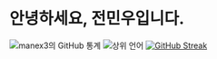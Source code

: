 # 안녕하세요, 전민우입니다.

![ manex3의 GitHub 통계 ](https://github-readme-stats.vercel.app/api?username=manex3&hide=contribs,prs)
![ 상위 언어 ](https://github-readme-stats.vercel.app/api/top-langs/?username=manex3)
<a href="https://git.io/streak-stats"><img src="https://github-readme-streak-stats.herokuapp.com?user=manex3" alt="GitHub Streak" /></a>      

